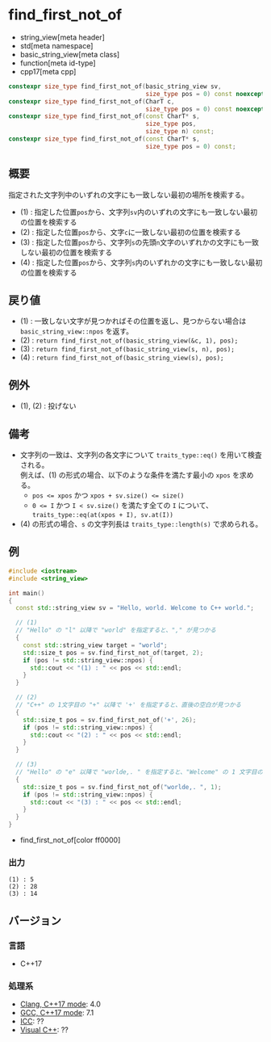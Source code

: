 # find_first_not_of
* string_view[meta header]
* std[meta namespace]
* basic_string_view[meta class]
* function[meta id-type]
* cpp17[meta cpp]

```cpp
constexpr size_type find_first_not_of(basic_string_view sv,
                                      size_type pos = 0) const noexcept; // (1)
constexpr size_type find_first_not_of(CharT c,
                                      size_type pos = 0) const noexcept; // (2)
constexpr size_type find_first_not_of(const CharT* s,
                                      size_type pos,
                                      size_type n) const;                // (3)
constexpr size_type find_first_not_of(const CharT* s,
                                      size_type pos = 0) const;          // (4)
```

## 概要
指定された文字列中のいずれの文字にも一致しない最初の場所を検索する。

- (1) : 指定した位置`pos`から、文字列`sv`内のいずれの文字にも一致しない最初の位置を検索する
- (2) : 指定した位置`pos`から、文字`c`に一致しない最初の位置を検索する
- (3) : 指定した位置`pos`から、文字列`s`の先頭`n`文字のいずれかの文字にも一致しない最初の位置を検索する
- (4) : 指定した位置`pos`から、文字列`s`内のいずれかの文字にも一致しない最初の位置を検索する


## 戻り値
- (1) : 一致しない文字が見つかればその位置を返し、見つからない場合は `basic_string_view::npos` を返す。
- (2) : `return find_first_not_of(basic_string_view(&c, 1), pos);`
- (3) : `return find_first_not_of(basic_string_view(s, n), pos);`
- (4) : `return find_first_not_of(basic_string_view(s), pos);`


## 例外
- (1), (2) : 投げない


## 備考
- 文字列の一致は、文字列の各文字について `traits_type::eq()` を用いて検査される。  
    例えば、(1) の形式の場合、以下のような条件を満たす最小の `xpos` を求める。
    * `pos <= xpos` かつ `xpos + sv.size() <= size()`
    * `0 <= I` かつ `I < sv.size()` を満たす全ての `I` について、`traits_type::eq(at(xpos + I), sv.at(I))`
- (4) の形式の場合、`s` の文字列長は `traits_type::length(s)` で求められる。


## 例
```cpp example
#include <iostream>
#include <string_view>

int main()
{
  const std::string_view sv = "Hello, world. Welcome to C++ world.";

  // (1)
  // "Hello" の "l" 以降で "world" を指定すると、"," が見つかる
  {
    const std::string_view target = "world";
    std::size_t pos = sv.find_first_not_of(target, 2);
    if (pos != std::string_view::npos) {
      std::cout << "(1) : " << pos << std::endl;
    }
  }

  // (2)
  // "C++" の 1文字目の "+" 以降で '+' を指定すると、直後の空白が見つかる
  {
    std::size_t pos = sv.find_first_not_of('+', 26);
    if (pos != std::string_view::npos) {
      std::cout << "(2) : " << pos << std::endl;
    }
  }

  // (3)
  // "Hello" の "e" 以降で "worlde,. " を指定すると、"Welcome" の 1 文字目の "W" が見つかる
  {
    std::size_t pos = sv.find_first_not_of("worlde,. ", 1);
    if (pos != std::string_view::npos) {
      std::cout << "(3) : " << pos << std::endl;
    }
  }
}
```
* find_first_not_of[color ff0000]

### 出力
```
(1) : 5
(2) : 28
(3) : 14
```


## バージョン
### 言語
- C++17

### 処理系
- [Clang, C++17 mode](/implementation.md#clang): 4.0
- [GCC, C++17 mode](/implementation.md#gcc): 7.1
- [ICC](/implementation.md#icc): ??
- [Visual C++](/implementation.md#visual_cpp): ??
